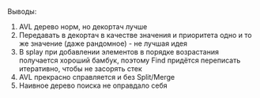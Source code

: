 Выводы:

1. AVL дерево норм, но декортач лучше
2. Передавать в декортач в качестве значения и приоритета одно и то же значение (даже рандомное) - не лучшая идея
3. В splay при добавлении элементов в порядке возрастания получается хороший бамбук, поэтому Find придётся переписать итеративно, чтобы не засорять стек
4. AVL прекрасно справляется и без Split/Merge
5. Наивное дерево поиска не оправдало себя
